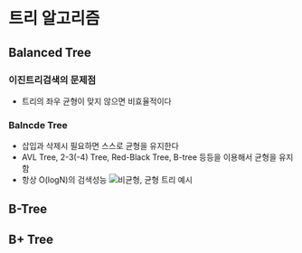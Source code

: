 # 트리 알고리즘
## Balanced Tree
### 이진트리검색의 문제점
- 트리의 좌우 균형이 맞지 않으면 비효율적이다
### Balncde Tree
- 삽입과 삭제시 필요하면 스스로 균형을 유지한다
- AVL Tree, 2-3(-4) Tree, Red-Black Tree, B-tree 등등을 이용해서 균형을 유지함
- 항상 O(logN)의 검색성능
![비균형, 균형 트리 예시](https://user-images.githubusercontent.com/18229419/64060187-4325d880-cc04-11e9-82f2-7f8a70da6398.png)
## B-Tree

## B+ Tree
